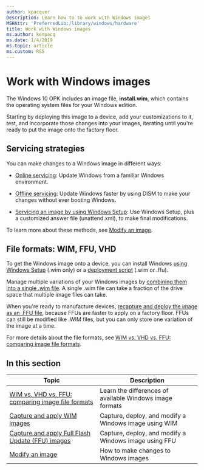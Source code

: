 ```yaml
---
author: kpacquer
Description: Learn how to to work with Windows images
MSHAttr: 'PreferredLib:/library/windows/hardware'
title: Work with Windows images
ms.author: kenpacq
ms.date: 1/4/2019
ms.topic: article
ms.custom: RS5
---
```


# Work with Windows images

The Windows 10 OPK includes an image file, **install.wim**, which contains the operating system files for your Windows edition.

Starting by deploying this image to a device, add your customizations to it, test, and incorporate those changes into your images, iterating until you're ready to put the image onto the factory floor.

## Servicing strategies

You can make changes to a Windows image in different ways:

* [Online servicing](audit-mode-overview.md): Update Windows from a familiar Windows environment.

* [Offline servicing](mount-and-modify-a-windows-image-using-dism.md): Update Windows faster by using DISM to make your changes without ever booting Windows.

* [Servicing an image by using Windows Setup](windows-setup-automation-overview.md): Use Windows Setup, plus a customized answer file (unattend.xml), to make final modifications.

To learn more about these methods, see [Modify an image](modify-an-image.md).

## File formats: WIM, FFU, VHD

To get the Windows image onto a device, you can install Windows [using Windows Setup](install-windows-from-a-usb-flash-drive.md) (.wim only) or a [deployment script](apply-images-using-dism.md) (.wim or .ffu).

Manage multiple variations of your Windows images by [combining them into a single .wim file](append-a-volume-image-to-an-existing-image-using-dism--s14.md). A single .wim file can take a fraction of the drive space that multiple image files can take. 

When you're ready to manufacture devices, [recapture and deploy the image as an .FFU file](deploy-windows-using-full-flash-update--ffu.md), because FFUs are faster to apply on a factory floor. FFUs can still be modified like .WIM files, but you can only store one variation of the image at a time.

For more details about the file formats, see [WIM vs. VHD  vs. FFU: comparing image file formats](wim-vs-ffu-image-file-formats.md).

 ## In this section

| Topic | Description |
|  --- | ---  |
| [WIM vs. VHD  vs. FFU: comparing image file formats](wim-vs-ffu-image-file-formats.md) | Learn the differences of available Windows image formats |
| [Capture and apply WIM images](capture-and-apply-an-image.md) | Capture, deploy, and modify a Windows image using WIM |
| [Capture and apply Full Flash Update (FFU) images](deploy-windows-using-full-flash-update--ffu.md) |  Capture, deploy, and modify a Windows image using FFU |
| [Modify an image](modify-an-image.md) | How to make changes to Windows images |

